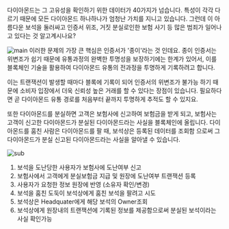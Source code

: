 다이아몬드는 그 고유성을 확인하기 위한 데이터가 40가지가 넘습니다.
특성이 각각 다르기 때문에 모든 다이아몬드 하나하나가 엄청난 가치를 지니고 있습니다.
그런데 이 아름다운 보석을 둘러싸고 인증서 위조, 거짓 분실로인한 보험 사기 등 많은 범죄가 일어나고 있다는 것 알고계시나요?

![main](https://user-images.githubusercontent.com/51254582/64236400-4affb880-cf35-11e9-9c9f-87e73bdad362.png)
 이러한 문제의 가장 큰 핵심은 인증서가 '종이'라는 것 인데요.
종이 인증서는 위변조가 쉽기 때문에 유통과정의 완벽한 투명성을 보장하기에는 한계가 있어서,
이를 블록체인 기술을 활용하여 다이아몬드 유통의 전과정을 투명하게 기록하려고 합니다.

 이는 트랜잭션이 발생할 때마다 블록에 기록이 되어 인증서의 위변조가 불가능 하기 때문에 
소비자 입장에서 더욱 신뢰성 높은 거래를 할 수 있다는 장점이 있습니다.
필요하다면 곧 다이아몬드 유통 경로를 처음부터 끝까지 투명하게 추적도 할 수 있지요.

 또한 다이아몬드를 분실하면 고객은 보험사에 신고하여 보험금을 받게 되고, 보험사는 고객이
신고한 다이아몬드가 분실된 다이아몬드라는 사실을 블록체인에 올립니다.
다이아몬드를 훔친 사람은 다이아몬드를 팔 때, 보석상은 등록된 데이터를 조회함 으로써
그 다이아몬드가 분실 신고된 다이아몬드라는 사실을 알아낼 수 있습니다.

![sub](https://user-images.githubusercontent.com/51254582/64236585-a631ab00-cf35-11e9-82a5-962a94658fa3.png)
1) 보석을 도난당한 사용자가 보험사에 도난여부 신고
2) 보험사에서 고객에게 분실보험금 지급 및 원장에 도난여부 트랜잭션 등록
3) 사용자가 요청한 정보 원장에 반영 (소유자 확인/변경)
4) 보석을 훔친 도둑이 보석상에게 훔친 보석을 팔려고 시도
5) 보석상은 Headquater에게 해당 보석의 Owner조회
6) 보석상에게 원장내의 트랜잭션에 기록된 정보를 제공함으로써 분실된 보석이라는 사실 확인가능
